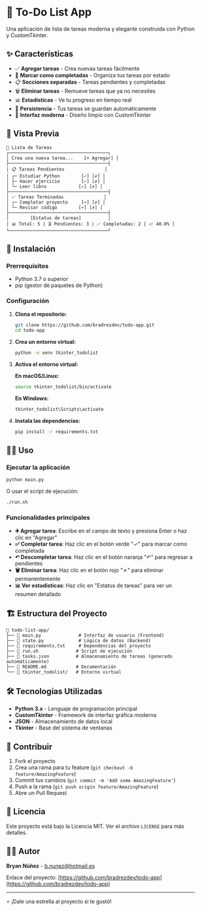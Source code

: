 # 📝 To-Do List App

Una aplicación de lista de tareas moderna y elegante construida con Python y CustomTkinter.

## ✨ Características

- ✅ **Agregar tareas** - Crea nuevas tareas fácilmente
- 🔄 **Marcar como completadas** - Organiza tus tareas por estado
- 📋 **Secciones separadas** - Tareas pendientes y completadas
- 🗑️ **Eliminar tareas** - Remueve tareas que ya no necesites
- 📊 **Estadísticas** - Ve tu progreso en tiempo real
- 💾 **Persistencia** - Tus tareas se guardan automáticamente
- 🎨 **Interfaz moderna** - Diseño limpio con CustomTkinter

## 📸 Vista Previa

```
📝 Lista de Tareas
┌─────────────────────────────────────┐
│ Crea una nueva tarea...    [+ Agregar] │
├─────────────────────────────────────┤
│ 📋 Tareas Pendientes               │
│ ┌─ Estudiar Python        [✓] [✗] │
│ ├─ Hacer ejercicio        [✓] [✗] │
│ └─ Leer libro            [✓] [✗] │
├─────────────────────────────────────┤
│ ✅ Tareas Terminadas               │
│ ┌─ Completar proyecto     [↶] [✗] │
│ └─ Revisar código        [↶] [✗] │
├─────────────────────────────────────┤
│        [Estatus de tareas]          │
│ 📊 Total: 5 | ⏳ Pendientes: 3 | ✅ Completadas: 2 | 📈 40.0% │
└─────────────────────────────────────┘
```

## 🚀 Instalación

### Prerrequisitos
- Python 3.7 o superior
- pip (gestor de paquetes de Python)

### Configuración

1. **Clona el repositorio:**
   ```bash
   git clone https://github.com/bradrezdev/todo-app.git
   cd todo-app
   ```

2. **Crea un entorno virtual:**
   ```bash
   python -m venv tkinter_todolist
   ```

3. **Activa el entorno virtual:**
   
   **En macOS/Linux:**
   ```bash
   source tkinter_todolist/bin/activate
   ```
   
   **En Windows:**
   ```bash
   tkinter_todolist\Scripts\activate
   ```

4. **Instala las dependencias:**
   ```bash
   pip install -r requirements.txt
   ```

## 🏃‍♂️ Uso

### Ejecutar la aplicación

```bash
python main.py
```

O usar el script de ejecución:

```bash
./run.sh
```

### Funcionalidades principales

- **➕ Agregar tarea**: Escribe en el campo de texto y presiona Enter o haz clic en "Agregar"
- **✅ Completar tarea**: Haz clic en el botón verde "✓" para marcar como completada
- **↶ Descompletar tarea**: Haz clic en el botón naranja "↶" para regresar a pendientes
- **🗑️ Eliminar tarea**: Haz clic en el botón rojo "✗" para eliminar permanentemente
- **📊 Ver estadísticas**: Haz clic en "Estatus de tareas" para ver un resumen detallado

## 🏗️ Estructura del Proyecto

```
📁 todo-list-app/
├── 📄 main.py              # Interfaz de usuario (Frontend)
├── 📄 state.py             # Lógica de datos (Backend)
├── 📄 requirements.txt     # Dependencias del proyecto
├── 📄 run.sh              # Script de ejecución
├── 📄 tasks.json          # Almacenamiento de tareas (generado automáticamente)
├── 📄 README.md           # Documentación
└── 📁 tkinter_todolist/   # Entorno virtual
```

## 🛠️ Tecnologías Utilizadas

- **Python 3.x** - Lenguaje de programación principal
- **CustomTkinter** - Framework de interfaz gráfica moderna
- **JSON** - Almacenamiento de datos local
- **Tkinter** - Base del sistema de ventanas

## 🤝 Contribuir

1. Fork el proyecto
2. Crea una rama para tu feature (`git checkout -b feature/AmazingFeature`)
3. Commit tus cambios (`git commit -m 'Add some AmazingFeature'`)
4. Push a la rama (`git push origin feature/AmazingFeature`)
5. Abre un Pull Request

## 📝 Licencia

Este proyecto está bajo la Licencia MIT. Ver el archivo `LICENSE` para más detalles.

## 👨‍💻 Autor

**Bryan Núñez** - [b.nunez@hotmail.es](mailto:b.nunez@hotmail.es)

Enlace del proyecto: [https://github.com/bradrezdev/todo-app](https://github.com/bradrezdev/todo-app)

---

⭐ ¡Dale una estrella al proyecto si te gustó!